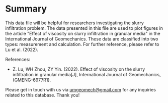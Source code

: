 # Summary
This data file will be helpful for researchers investigating the slurry infiltration problem. The data presented in this file are used to plot figures in the article "Effect of viscosity on slurry infiltration in granular media" in the International Journal of Geomechanics. These data are classified into two types: measurement and calculation. For further reference, please refer to Lu et al. (2022).

References:
- Z. Lu, WH Zhou, ZY Yin. (2022). Effect of viscosity on the slurry infiltration in granular media[J], International Journal of Geomechanics, (GMENG-6977R1).


Please get in touch with us via umgeomech@gmail.com for any inquiries related to this database. Thank you!

